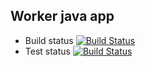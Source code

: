 ## Worker java app
  * Build status
[![Build Status](http://83.175.81.238:8080/buildStatus/icon?job=instavote%2Fworker-build)](http://83.175.81.238:8080/job/instavote/job/worker-build/)
 * Test status
[![Build Status](http://83.175.81.238:8080/buildStatus/icon?job=instavote%2Fworker-test)](http://83.175.81.238:8080/job/instavote/job/worker-test/)
